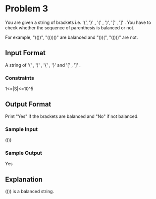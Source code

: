 # Problem 3

You are given a string of brackets i.e. '{', '}' , '(' , ')', '[' , ']' . You have to check whether the sequence of parenthesis is balanced or not.

For example, "(())", "(())()" are balanced and "())(", "(()))" are not.

## Input Format

A string of '(' , ')' , '{' , '}' and '[' , ']' .

### Constraints

1<=|S|<=10^5

## Output Format

Print "Yes" if the brackets are balanced and "No" if not balanced.

### Sample Input

(())

### Sample Output

Yes

## Explanation

(()) is a balanced string.
